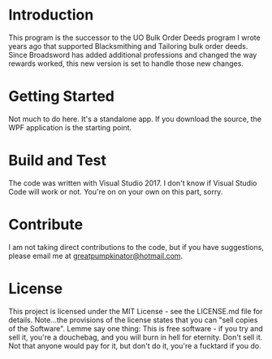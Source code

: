 # Introduction
This program is the successor to the UO Bulk Order Deeds program I wrote years ago that supported Blacksmithing and Tailoring bulk order deeds.  Since Broadsword has added additional professions and changed the way rewards worked, this new version is set to handle those new changes.

# Getting Started
Not much to do here.  It's a standalone app.  If you download the source, the WPF application is the starting point.

# Build and Test
The code was written with Visual Studio 2017.  I don't know if Visual Studio Code will work or not.  You're on on your own on this part, sorry.

# Contribute
I am not taking direct contributions to the code, but if you have suggestions, please email me at greatpumpkinator@hotmail.com.

# License
This project is licensed under the MIT License - see the LICENSE.md file for details.  Note...the provisions of the license states that you can "sell copies of the Software".  Lemme say one thing:  This is free software - if you try and sell it, you're a douchebag, and you will burn in hell for eternity.  Don't sell it.  Not that anyone would pay for it, but don't do it, you're a fucktard if you do.